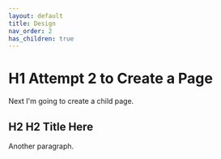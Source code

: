 ```yaml
---
layout: default
title: Design
nav_order: 2
has_children: true
---
```


# H1 Attempt 2 to Create a Page
Next I'm going to create a child page.


## H2 H2 Title Here
Another paragraph.
